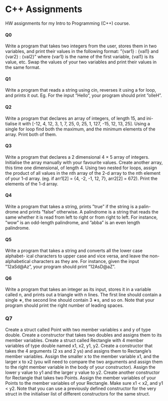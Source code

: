 # C++ Assignments
HW assignments for my Intro to Programming (C++) course.

#### Q0 
Write a program that takes two integers from the user, stores them in two variables, and print their values in the following format:
”{var1} : {val1} and {var2} : {val2}” where {var1} is the name of the first variable, {val1} is its value, etc. Swap the values of your two variables and print their values in the same format.

#### Q1 
Write a program that reads a string using cin, reverses it using a for loop, and prints it out. Eg. For the input ”Hello”, your program should print ”olleH”.

#### Q2
Write a program that declares an array of integers, of length 15, and ini- tialise it with [-12, 4, 12, 3, 1, 7, 25, 0, 25, 1, 127, -15, 12, 13, 25]. Using a single for loop find both the maximum, and the minimum elements of the array. Print both of them.

#### Q3
Write a program that declares a 2 dimensional 4 × 5 array of integers. Initialise the array manually with your favourite values. Create another array, this time one dimensional, of length 4. Using two nested for loops, assign the product of all values in the nth array of the 2-d array to the nth element of your 1-d array. (eg. if arr1[2] = {4, -2, -1, 12, 7}, arr2[2] = 672). Print the elements of the 1-d array.

#### Q4
Write a program that takes a string, prints ”true” if the string is a palin- drome and prints ”false” otherwise. A palindrome is a string that reads the same whether it is read from left to right or from right to left.
For instance, ”wow” is an odd-length palindrome, and ”abba” is an even length palindrome.

#### Q5 
Write a program that takes a string and converts all the lower case alphabet- ical characters to upper case and vice versa, and leave the non-alphabetical characters as they are.
For instance, given the input ”12aSd@Az”, your program should print ”12AsD@aZ”.

#### Q6 
Write a program that takes an integer as its input, stores it in a variable called n, and prints out a triangle with n lines. The first line should contain a single ∗, the second line should contain 3 ∗s, and so on.
Note that your program should print the right number of leading spaces.

### Q7 
Create a struct called Point with two member variables x and y of type double. Create a constructor that takes two doubles and assigns them to its member variables.
Create a struct called Rectangle with 4 member variables of type double named x1, x2, y1, y2. Create a constructor that takes the 4 arguments (2 xs and 2 ys) and assigns them to Rectangle’s member variables. Assign the smaller x to the member variable x1, and the larger x to x2 (you will need to compare the two arguments and assign them to the right member variable in the body of your constructor). Assign the lower y value to y1 and the larger y value to y2.
Create another constructor for Rectangle that takes two Points. Assign the member variables of your Points to the member variables of your Rectangle. Make sure x1 < x2, and y1 < y2. Note that you can use a previously defined constructor for the very struct in the initialiser list of different constructors for the same struct.
